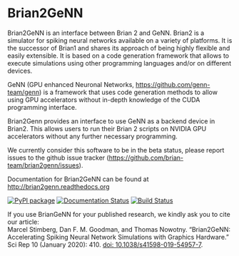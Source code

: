 Brian2GeNN
==========
Brian2GeNN is an interface between Brian 2 and GeNN. Brian2 is a simulator for spiking neural networks available on a variety of platforms. It is the successor of Brian1 and shares its approach of being highly flexible and easily extensible. It is based on a code generation framework that allows to execute simulations using other programming languages and/or on different
devices. 

GeNN (GPU enhanced Neuronal Networks, https://github.com/genn-team/genn) is a framework that uses code generation methods to allow using GPU accelerators without in-depth knowledge of the CUDA programming interface.

Brian2Genn provides an interface to use GeNN as a backend device in Brian2. This allows users to run their Brian 2 scripts on NVIDIA GPU accelerators without any further necessary programming.

We currently consider this software to be in the beta status, please report
issues to the github issue tracker (https://github.com/brian-team/brian2genn/issues).

Documentation for Brian2GeNN can be found at http://brian2genn.readthedocs.org

[![PyPI package](https://img.shields.io/pypi/v/Brian2GeNN.svg)](https://pypi.python.org/pypi/Brian2GeNN)
[![Documentation Status](https://readthedocs.org/projects/brian2genn/badge/?version=stable)](https://brian2genn.readthedocs.io/en/stable/?badge=stable)
[![Build Status](https://github.com/brian-team/brian2genn/actions/workflows/testsuite.yml/badge.svg)](https://github.com/brian-team/brian2genn/actions/workflows/testsuite.yml)

If you use BrianGeNN for your published research, we kindly ask you to cite our article:  
Marcel Stimberg, Dan F. M. Goodman, and Thomas Nowotny. “Brian2GeNN: Accelerating Spiking Neural Network Simulations with Graphics Hardware.” Sci Rep 10 (January 2020): 410. [doi: 10.1038/s41598-019-54957-7](https://doi.org/10.1038/s41598-019-54957-7).
